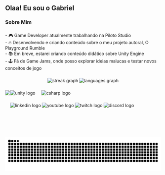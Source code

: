 <h2 align="left">Olaa! Eu sou o Gabriel</h2>

###

<h3 align="left">Sobre Mim</h3>

###

<p align="left">- 🎮 Game Developer atualmente trabalhando na Piloto Studio<br>- 🔥 Desenvolvendo e criando conteúdo sobre o meu projeto autoral, O Playground Rumble<br>- 📚 Em breve, estarei criando conteúdo didático sobre Unity Engine<br>- 🕹️ Fã de Game Jams, onde posso explorar ideias malucas e testar novos conceitos de jogo</p>

###

<div align="center">
  <img src="https://streak-stats.demolab.com?user=gabrielctorres&locale=pt-br&mode=weekly&theme=codeSTACKr&hide_border=false&border_radius=5" height="140" alt="streak graph"  />
  <img src="https://github-readme-stats.vercel.app/api/top-langs?username=gabrielctorres&locale=pt-br&hide_title=false&layout=compact&card_width=320&langs_count=5&theme=codeSTACKr&hide_border=false" height="140" alt="languages graph"  />
</div>

###

<img align="left" height="150" src="https://cdn.discordapp.com/attachments/630212456479850508/1287807572224643142/image.png?ex=66f4de03&is=66f38c83&hm=b66bd7fc7ec7ce61543374f5da17f9873a13c12f2c12ffd9de8aef1b38c59b5b&"  />

###

<div align="left">
  <img src="https://cdn.jsdelivr.net/gh/devicons/devicon/icons/unity/unity-original.svg" height="30" alt="unity logo"  />
  <img width="12" />
  <img src="https://cdn.jsdelivr.net/gh/devicons/devicon/icons/csharp/csharp-original.svg" height="30" alt="csharp logo"  />
</div>

###

<div align="left">
  <img src="https://img.shields.io/static/v1?message=LinkedIn&logo=linkedin&label=&color=0077B5&logoColor=white&labelColor=&style=for-the-badge" height="35" alt="linkedin logo"  />
  <img src="https://img.shields.io/static/v1?message=Youtube&logo=youtube&label=&color=FF0000&logoColor=white&labelColor=&style=for-the-badge" height="35" alt="youtube logo"  />
  <img src="https://img.shields.io/static/v1?message=Twitch&logo=twitch&label=&color=9146FF&logoColor=white&labelColor=&style=for-the-badge" height="35" alt="twitch logo"  />
  <img src="https://img.shields.io/static/v1?message=Discord&logo=discord&label=&color=7289DA&logoColor=white&labelColor=&style=for-the-badge" height="35" alt="discord logo"  />
</div>

###

<br clear="both">

<img src="https://raw.githubusercontent.com/gabrielctorres/gabrielctorres/output/snake.svg" alt="Snake animation" />

###
